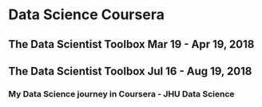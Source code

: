# Data Science Coursera
## The Data Scientist Toolbox Mar 19 - Apr 19, 2018
## The Data Scientist Toolbox Jul 16 - Aug 19, 2018
### My Data Science journey in Coursera - JHU Data Science  
